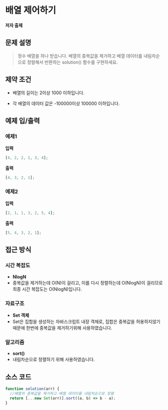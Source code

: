 # 배열 제어하기

**저자 출제**

## 문제 설명

> 정수 배열을 하나 받습니다. 배열의 중복값을 제거하고 배열 데이터를 내림차순으로 정렬해서 반환하는 solution() 함수를 구현하세요.

## 제약 조건

- 배열의 길이는 2이상 1000 이하입니다.

- 각 배열의 데이터 값은 -100000이상 100000 이하입니다.

## 예제 입/출력

### 예제1

**입력**

```js
[4, 2, 2, 1, 3, 4];
```

**출력**

```js
[4, 3, 2, 1];
```

### 예제2

**입력**

```js
[2, 1, 1, 3, 2, 5, 4];
```

**출력**

```js
[5, 4, 3, 2, 1];
```

## 접근 방식

### 시간 복잡도

- **NlogN**
- 중복값을 제거하는데 O(N)이 걸리고, 이를 다시 정렬하는데 O(NlogN)이 걸리므로 최종 시간 복잡도는 O(NlogN)입니다.

### 자료구조

- **Set 객체**
- Set은 집합을 생성하는 자바스크립트 내장 객체로, 집합은 중복값을 허용하지않기 때문에 한번에 중복값을 제거하기위해 사용하였습니다.

### 알고리즘

- **sort()**
- 내림차순으로 정렬하기 위해 사용하였습니다.

## 소스 코드

```js
function solution(arr) {
  //배열의 중복값을 제거하고 배열 데이터를 내림차순으로 정렬
  return [...new Set(arr)].sort((a, b) => b - a);
}
```
